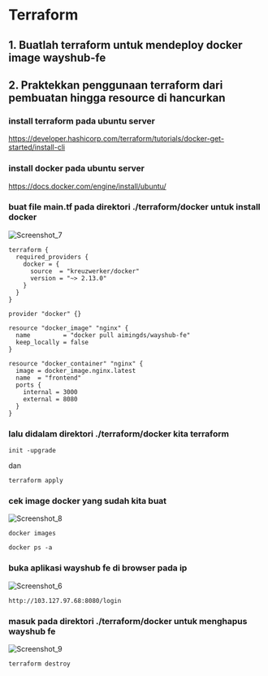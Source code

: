 # Terraform
## 1. Buatlah terraform untuk mendeploy docker image wayshub-fe
## 2. Praktekkan penggunaan terraform dari pembuatan hingga resource di hancurkan

### install terraform pada ubuntu server
https://developer.hashicorp.com/terraform/tutorials/docker-get-started/install-cli

### install docker pada ubuntu server
https://docs.docker.com/engine/install/ubuntu/

### buat file main.tf pada direktori ./terraform/docker untuk install docker
![Screenshot_7](https://github.com/wilsonakbar/devops18-dumbways-WilsonAkbar/assets/132327628/cef7f143-afe1-4bbb-b70b-ba94effe74df)
```
terraform {
  required_providers {
    docker = {
      source  = "kreuzwerker/docker"
      version = "~> 2.13.0"
    }
  }
}

provider "docker" {}

resource "docker_image" "nginx" {
  name         = "docker pull aimingds/wayshub-fe"
  keep_locally = false
}

resource "docker_container" "nginx" {
  image = docker_image.nginx.latest
  name  = "frontend"
  ports {
    internal = 3000
    external = 8080
  }
}
```
### lalu didalam direktori ./terraform/docker kita terraform 
```
init -upgrade
```
dan 
```
terraform apply
```

### cek image docker yang sudah kita buat
![Screenshot_8](https://github.com/wilsonakbar/devops18-dumbways-WilsonAkbar/assets/132327628/988a0794-fb95-4e86-89ce-0db79bedf742)
```
docker images
```
```
docker ps -a
```

### buka aplikasi wayshub fe di browser pada ip
![Screenshot_6](https://github.com/wilsonakbar/devops18-dumbways-WilsonAkbar/assets/132327628/9f65c771-2578-4000-b232-e35ec5c6c7c2)
```
http://103.127.97.68:8080/login
```
### masuk pada direktori ./terraform/docker untuk menghapus wayshub fe
![Screenshot_9](https://github.com/wilsonakbar/devops18-dumbways-WilsonAkbar/assets/132327628/ea8b3b2b-470e-45a3-a4a2-37222299f414)
```
terraform destroy
```



















